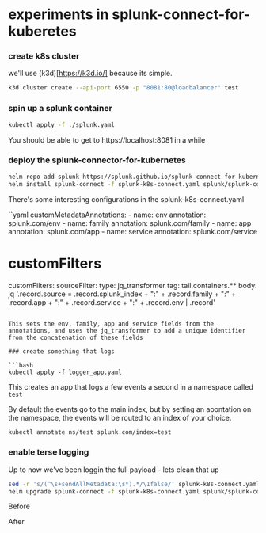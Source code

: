 # experiments in splunk-connect-for-kuberetes

### create k8s cluster

we'll use (k3d)[https://k3d.io/] because its simple.  

```bash
k3d cluster create --api-port 6550 -p "8081:80@loadbalancer" test
```

### spin up a splunk container

```bash
kubectl apply -f ./splunk.yaml
```
  
You should be able to get to https://localhost:8081 in a while  

### deploy the splunk-connector-for-kubernetes 

```bash
helm repo add splunk https://splunk.github.io/splunk-connect-for-kubernetes/
helm install splunk-connect -f splunk-k8s-connect.yaml splunk/splunk-connect-for-kubernetes
```
  
There's some interesting configurations in the splunk-k8s-connect.yaml  

``yaml
  customMetadataAnnotations:
    - name: env
      annotation: splunk.com/env
    - name: family
      annotation: splunk.com/family
    - name: app
      annotation: splunk.com/app
    - name: service
      annotation: splunk.com/service

  # customFilters
  customFilters:
    sourceFilter:
      type: jq_transformer
      tag: tail.containers.**
      body: jq '.record.source = .record.splunk_index + ":" + .record.family + ":" + .record.app + ":" + .record.service + ":" + .record.env | .record'
```

This sets the env, family, app and service fields from the annotations, and uses the jq_transformer to add a unique identifier from the concatenation of these fields

### create something that logs

```bash
kubectl apply -f logger_app.yaml
```
  
This creates an app that logs a few events a second in a namespace called `test`
  
By default the events go to the main index, but by setting an aoontation on the namespace, the events will be routed to an index of your choice.
  
```bash
kubectl annotate ns/test splunk.com/index=test
```

### enable terse logging
  
Up to now we've been loggin the full payload - lets clean that up  
```bash
sed -r 's/(^\s+sendAllMetadata:\s*).*/\1false/' splunk-k8s-connect.yaml
helm upgrade splunk-connect -f splunk-k8s-connect.yaml splunk/splunk-connect-for-kubernetes
```

Before 

After
